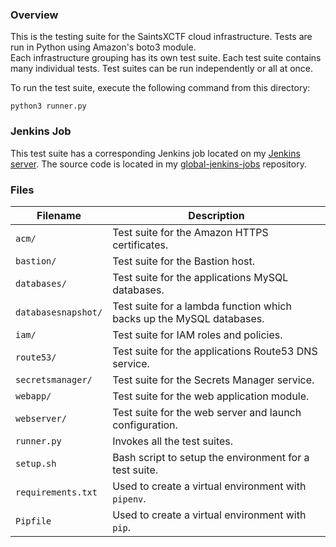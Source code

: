 ### Overview

This is the testing suite for the SaintsXCTF cloud infrastructure.  Tests are run in Python using Amazon's boto3 module.  
Each infrastructure grouping has its own test suite.  Each test suite contains many individual tests.  Test suites can 
be run independently or all at once.

To run the test suite, execute the following command from this directory:

```
python3 runner.py
```

### Jenkins Job

This test suite has a corresponding Jenkins job located on my 
[Jenkins server](http://jenkins.jarombek.io/job/saints-xctf-infrastructure/).  The source code is located in my 
[global-jenkins-jobs](https://github.com/AJarombek/global-jenkins-jobs/tree/master/saints-xctf-infrastructure) repository.

### Files

| Filename             | Description                                                                                  |
|----------------------|----------------------------------------------------------------------------------------------|
| `acm/`               | Test suite for the Amazon HTTPS certificates.                                                |
| `bastion/`           | Test suite for the Bastion host.                                                             |
| `databases/`         | Test suite for the applications MySQL databases.                                             |
| `databasesnapshot/`  | Test suite for a lambda function which backs up the MySQL databases.                         |
| `iam/`               | Test suite for IAM roles and policies.                                                       |
| `route53/`           | Test suite for the applications Route53 DNS service.                                         |
| `secretsmanager/`    | Test suite for the Secrets Manager service.                                                  |
| `webapp/`            | Test suite for the web application module.                                                   |
| `webserver/`         | Test suite for the web server and launch configuration.                                      |
| `runner.py`          | Invokes all the test suites.                                                                 |
| `setup.sh`           | Bash script to setup the environment for a test suite.                                       |
| `requirements.txt`   | Used to create a virtual environment with `pipenv`.                                          |
| `Pipfile`            | Used to create a virtual environment with `pip`.                                             |